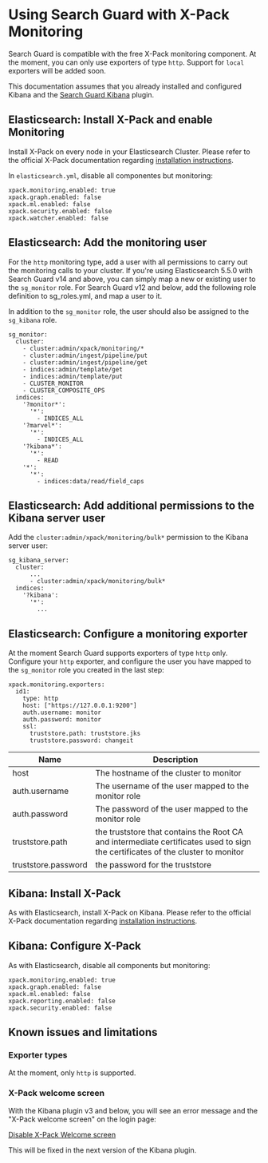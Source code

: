 # Using Search Guard with X-Pack Monitoring

Search Guard is compatible with the free X-Pack monitoring component. At the moment, you can only use exporters of type `http`. Support for `local` exporters will be added soon.

This documentation assumes that you already installed and configured Kibana and the [Search Guard Kibana](kibana.md) plugin.

## Elasticsearch: Install X-Pack and enable Monitoring

Install X-Pack on every node in your Elasticsearch Cluster. Please refer to the official X-Pack documentation regarding [installation instructions](https://www.elastic.co/guide/en/x-pack/current/installing-xpack.html).

In `elasticsearch.yml`, disable all componentes but monitoring:

```
xpack.monitoring.enabled: true
xpack.graph.enabled: false
xpack.ml.enabled: false
xpack.security.enabled: false
xpack.watcher.enabled: false
```

## Elasticsearch: Add the monitoring user

For the `http` monitoring type, add a user with all permissions to carry out the monitoring calls to your cluster. If you're using Elasticsearch 5.5.0 with Search Guard v14 and above, you can simply map a new or existing user to the `sg_monitor` role. For Search Guard v12 and below, add the following role definition to sg_roles.yml, and map a user to it.

In addition to the `sg_monitor` role, the user should also be assigned to the `sg_kibana` role.

```
sg_monitor:
  cluster:
    - cluster:admin/xpack/monitoring/*
    - cluster:admin/ingest/pipeline/put       
    - cluster:admin/ingest/pipeline/get
    - indices:admin/template/get
    - indices:admin/template/put
    - CLUSTER_MONITOR
    - CLUSTER_COMPOSITE_OPS
  indices:
    '?monitor*':
      '*':
        - INDICES_ALL
    '?marvel*':
      '*':
        - INDICES_ALL
    '?kibana*':
      '*':
        - READ
    '*':
      '*':
        - indices:data/read/field_caps
```

## Elasticsearch: Add additional permissions to the Kibana server user

Add the `cluster:admin/xpack/monitoring/bulk*` permission to the Kibana server user:

```
sg_kibana_server:
  cluster:
      ...
      - cluster:admin/xpack/monitoring/bulk*
  indices:
    '?kibana':
      '*':
        ...
```

## Elasticsearch: Configure a monitoring exporter

At the moment Search Guard supports exporters of type `http` only. Configure your `http` exporter, and configure the user you have mapped to the `sg_monitor` role you created in the last step:

```
xpack.monitoring.exporters:
  id1:
    type: http
    host: ["https://127.0.0.1:9200"]
    auth.username: monitor
    auth.password: monitor
    ssl:
      truststore.path: truststore.jks
      truststore.password: changeit
```

| Name | Description |
|---|---|
| host  |  The hostname of the cluster to monitor |
| auth.username  |  The username of the user mapped to the monitor role|
| auth.password  |  The password of the user mapped to the monitor role|
| truststore.path | the truststore that contains the Root CA and intermediate certificates used to sign the certificates of the cluster to monitor |
| truststore.password | the password for the truststore |

## Kibana: Install X-Pack

As with Elasticsearch, install X-Pack on Kibana. Please refer to the official X-Pack documentation regarding [installation instructions](https://www.elastic.co/guide/en/x-pack/current/installing-xpack.html).
      
## Kibana: Configure X-Pack

As with Elasticsearch, disable all components but monitoring:

```
xpack.monitoring.enabled: true
xpack.graph.enabled: false
xpack.ml.enabled: false
xpack.reporting.enabled: false
xpack.security.enabled: false
```

## Known issues and limitations

### Exporter types

At the moment, only `http` is supported. 

### X-Pack welcome screen

With the Kibana plugin v3 and below, you will see an error message and the "X-Pack welcome screen" on the login page:

[Disable X-Pack Welcome screen](https://github.com/floragunncom/search-guard/issues/345)

This will be fixed in the next version of the Kibana plugin.